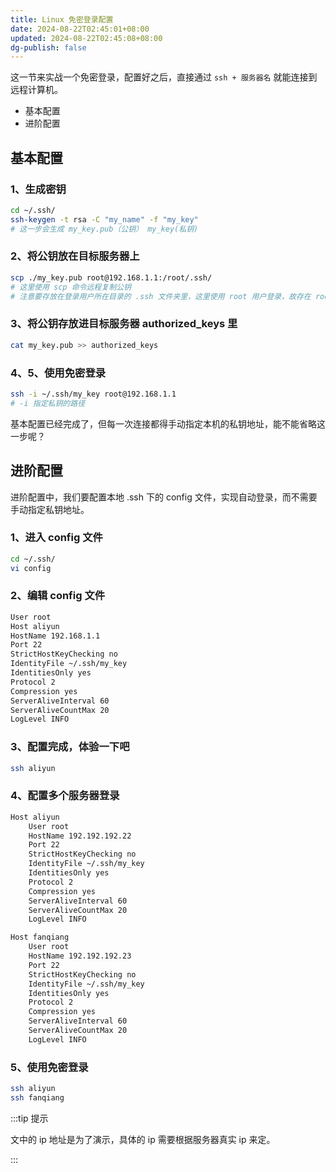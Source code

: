 ```yaml
---
title: Linux 免密登录配置
date: 2024-08-22T02:45:01+08:00
updated: 2024-08-22T02:45:08+08:00
dg-publish: false
---
```


这一节来实战一个免密登录，配置好之后，直接通过 `ssh + 服务器名` 就能连接到远程计算机。

- 基本配置
- 进阶配置

## 基本配置

### 1、生成密钥

```sh
cd ~/.ssh/
ssh-keygen -t rsa -C "my_name" -f "my_key"
# 这一步会生成 my_key.pub（公钥） my_key(私钥)
```

### 2、将公钥放在目标服务器上

```sh
scp ./my_key.pub root@192.168.1.1:/root/.ssh/
# 这里使用 scp 命令远程复制公钥
# 注意要存放在登录用户所在目录的 .ssh 文件夹里，这里使用 root 用户登录，故存在 root 用户的用户目录。
```

### 3、将公钥存放进目标服务器 authorized_keys 里

```sh
cat my_key.pub >> authorized_keys
```

### 4、5、使用免密登录

```sh
ssh -i ~/.ssh/my_key root@192.168.1.1
# -i 指定私钥的路径
```

基本配置已经完成了，但每一次连接都得手动指定本机的私钥地址，能不能省略这一步呢？

## 进阶配置

进阶配置中，我们要配置本地 .ssh 下的 config 文件，实现自动登录，而不需要手动指定私钥地址。

### 1、进入 config 文件

```sh
cd ~/.ssh/
vi config
```

### 2、编辑 config 文件

```sh
User root
Host aliyun
HostName 192.168.1.1
Port 22
StrictHostKeyChecking no
IdentityFile ~/.ssh/my_key
IdentitiesOnly yes
Protocol 2
Compression yes
ServerAliveInterval 60
ServerAliveCountMax 20
LogLevel INFO
```

### 3、配置完成，体验一下吧

```sh
ssh aliyun
```

### 4、配置多个服务器登录

```sh
Host aliyun
    User root
    HostName 192.192.192.22
    Port 22
    StrictHostKeyChecking no
    IdentityFile ~/.ssh/my_key
    IdentitiesOnly yes
    Protocol 2
    Compression yes
    ServerAliveInterval 60
    ServerAliveCountMax 20
    LogLevel INFO

Host fanqiang
    User root
    HostName 192.192.192.23
    Port 22
    StrictHostKeyChecking no
    IdentityFile ~/.ssh/my_key
    IdentitiesOnly yes
    Protocol 2
    Compression yes
    ServerAliveInterval 60
    ServerAliveCountMax 20
    LogLevel INFO
```

### 5、使用免密登录

```sh
ssh aliyun
ssh fanqiang
```

:::tip 提示

文中的 ip 地址是为了演示，具体的 ip 需要根据服务器真实 ip 来定。

:::
